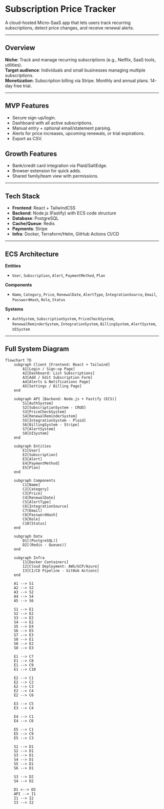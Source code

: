 # Subscription Price Tracker

A cloud-hosted Micro-SaaS app that lets users track recurring subscriptions, detect price changes, and receive renewal alerts.

---

## Overview

**Niche**: Track and manage recurring subscriptions (e.g., Netflix, SaaS tools, utilities).  
**Target audience**: Individuals and small businesses managing multiple subscriptions.  
**Monetization**: Subscription billing via Stripe. Monthly and annual plans. 14-day free trial.

---

## MVP Features

- Secure sign-up/login.
- Dashboard with all active subscriptions.
- Manual entry + optional email/statement parsing.
- Alerts for price increases, upcoming renewals, or trial expirations.
- Export as CSV.

## Growth Features

- Bank/credit card integration via Plaid/SaltEdge.
- Browser extension for quick adds.
- Shared family/team view with permissions.

---

## Tech Stack

- **Frontend**: React + TailwindCSS
- **Backend**: Node.js (Fastify) with ECS code structure
- **Database**: PostgreSQL
- **Cache/Queue**: Redis
- **Payments**: Stripe
- **Infra**: Docker, Terraform/Helm, GitHub Actions CI/CD

---

## ECS Architecture

**Entities**
- `User`, `Subscription`, `Alert`, `PaymentMethod`, `Plan`

**Components**
- `Name`, `Category`, `Price`, `RenewalDate`, `AlertType`, `IntegrationSource`, `Email`, `PasswordHash`, `Role`, `Status`

**Systems**
- `AuthSystem`, `SubscriptionSystem`, `PriceCheckSystem`, `RenewalReminderSystem`, `IntegrationSystem`, `BillingSystem`, `AlertSystem`, `UISystem`

---

## Full System Diagram

```mermaid
flowchart TD
    subgraph Client [Frontend: React + Tailwind]
        A1[Login / Sign-up Page]
        A2[Dashboard: List Subscriptions]
        A3[Add / Edit Subscription Form]
        A4[Alerts & Notifications Page]
        A5[Settings / Billing Page]
    end

    subgraph API [Backend: Node.js + Fastify (ECS)]
        S1[AuthSystem]
        S2[SubscriptionSystem - CRUD]
        S3[PriceCheckSystem]
        S4[RenewalReminderSystem]
        S5[IntegrationSystem - Plaid]
        S6[BillingSystem - Stripe]
        S7[AlertSystem]
        S8[UISystem]
    end

    subgraph Entities
        E1[User]
        E2[Subscription]
        E3[Alert]
        E4[PaymentMethod]
        E5[Plan]
    end

    subgraph Components
        C1[Name]
        C2[Category]
        C3[Price]
        C4[RenewalDate]
        C5[AlertType]
        C6[IntegrationSource]
        C7[Email]
        C8[PasswordHash]
        C9[Role]
        C10[Status]
    end

    subgraph Data
        D1[(PostgreSQL)]
        D2[(Redis - Queues)]
    end

    subgraph Infra
        I1[Docker Containers]
        I2[Cloud Deployment: AWS/GCP/Azure]
        I3[CI/CD Pipeline - GitHub Actions]
    end

    A1 --> S1
    A2 --> S2
    A3 --> S2
    A4 --> S4
    A5 --> S6

    S1 --> E1
    S2 --> E2
    S3 --> E2
    S4 --> E2
    S5 --> E4
    S6 --> E5
    S7 --> E3
    S8 --> E1
    S8 --> E2
    S8 --> E3

    E1 --> C7
    E1 --> C8
    E1 --> C9
    E1 --> C10

    E2 --> C1
    E2 --> C2
    E2 --> C3
    E2 --> C4
    E2 --> C6

    E3 --> C5
    E3 --> C4

    E4 --> C1
    E4 --> C6

    E5 --> C1
    E5 --> C9
    E5 --> C3

    S1 --> D1
    S2 --> D1
    S3 --> D1
    S4 --> D1
    S5 --> D1
    S6 --> D1

    S3 --> D2
    S4 --> D2

    D1 <--> D2
    API --> I1
    I1 --> I2
    I3 --> I2
